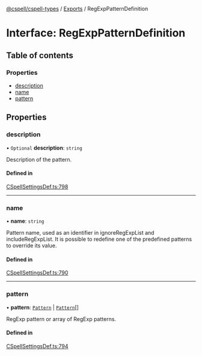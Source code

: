 [@cspell/cspell-types](../README.md) / [Exports](../modules.md) / RegExpPatternDefinition

# Interface: RegExpPatternDefinition

## Table of contents

### Properties

- [description](RegExpPatternDefinition.md#description)
- [name](RegExpPatternDefinition.md#name)
- [pattern](RegExpPatternDefinition.md#pattern)

## Properties

### description

• `Optional` **description**: `string`

Description of the pattern.

#### Defined in

[CSpellSettingsDef.ts:798](https://github.com/streetsidesoftware/cspell/blob/a151ccc/packages/cspell-types/src/CSpellSettingsDef.ts#L798)

___

### name

• **name**: `string`

Pattern name, used as an identifier in ignoreRegExpList and includeRegExpList.
It is possible to redefine one of the predefined patterns to override its value.

#### Defined in

[CSpellSettingsDef.ts:790](https://github.com/streetsidesoftware/cspell/blob/a151ccc/packages/cspell-types/src/CSpellSettingsDef.ts#L790)

___

### pattern

• **pattern**: [`Pattern`](../modules.md#pattern) \| [`Pattern`](../modules.md#pattern)[]

RegExp pattern or array of RegExp patterns.

#### Defined in

[CSpellSettingsDef.ts:794](https://github.com/streetsidesoftware/cspell/blob/a151ccc/packages/cspell-types/src/CSpellSettingsDef.ts#L794)
